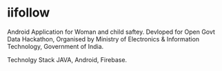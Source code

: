 # iifollow
Android Application for Woman and child saftey. Devloped for Open Govt Data Hackathon, Organised by 
Ministry of Electronics & Information Technology, Government of India.

Technolgy Stack
JAVA, Android, Firebase.
